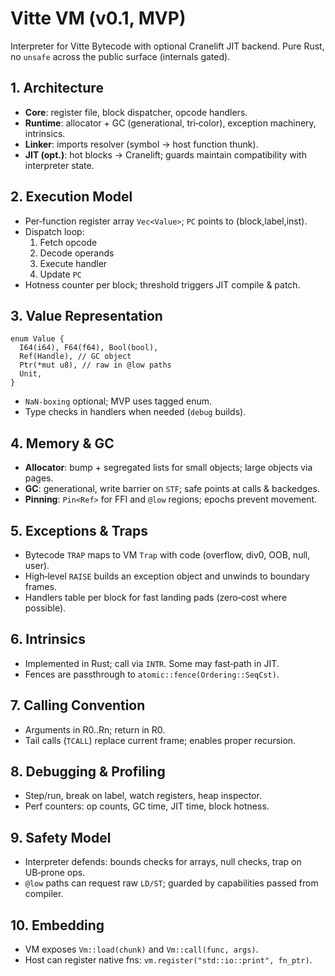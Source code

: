 # Vitte VM (v0.1, MVP)

Interpreter for Vitte Bytecode with optional Cranelift JIT backend. Pure Rust, no `unsafe` across the public surface (internals gated).

## 1. Architecture
- **Core**: register file, block dispatcher, opcode handlers.
- **Runtime**: allocator + GC (generational, tri‑color), exception machinery, intrinsics.
- **Linker**: imports resolver (symbol → host function thunk).
- **JIT (opt.)**: hot blocks → Cranelift; guards maintain compatibility with interpreter state.

## 2. Execution Model
- Per‑function register array `Vec<Value>`; `PC` points to (block,label,inst).
- Dispatch loop:
  1. Fetch opcode
  2. Decode operands
  3. Execute handler
  4. Update `PC`
- Hotness counter per block; threshold triggers JIT compile & patch.

## 3. Value Representation
```
enum Value {
  I64(i64), F64(f64), Bool(bool),
  Ref(Handle), // GC object
  Ptr(*mut u8), // raw in @low paths
  Unit,
}
```
- `NaN-boxing` optional; MVP uses tagged enum.
- Type checks in handlers when needed (`debug` builds).

## 4. Memory & GC
- **Allocator**: bump + segregated lists for small objects; large objects via pages.
- **GC**: generational, write barrier on `STF`; safe points at calls & backedges.
- **Pinning**: `Pin<Ref>` for FFI and `@low` regions; epochs prevent movement.

## 5. Exceptions & Traps
- Bytecode `TRAP` maps to VM `Trap` with code (overflow, div0, OOB, null, user).
- High‑level `RAISE` builds an exception object and unwinds to boundary frames.
- Handlers table per block for fast landing pads (zero‑cost where possible).

## 6. Intrinsics
- Implemented in Rust; call via `INTR`. Some may fast‑path in JIT.
- Fences are passthrough to `atomic::fence(Ordering::SeqCst)`.

## 7. Calling Convention
- Arguments in R0..Rn; return in R0.
- Tail calls (`TCALL`) replace current frame; enables proper recursion.

## 8. Debugging & Profiling
- Step/run, break on label, watch registers, heap inspector.
- Perf counters: op counts, GC time, JIT time, block hotness.

## 9. Safety Model
- Interpreter defends: bounds checks for arrays, null checks, trap on UB‑prone ops.
- `@low` paths can request raw `LD/ST`; guarded by capabilities passed from compiler.

## 10. Embedding
- VM exposes `Vm::load(chunk)` and `Vm::call(func, args)`.
- Host can register native fns: `vm.register("std::io::print", fn_ptr)`.
